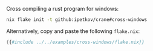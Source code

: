 Cross compiling a rust program for windows:

```sh
nix flake init -t github:ipetkov/crane#cross-windows
```

Alternatively, copy and paste the following `flake.nix`:

```nix
{{#include ../../examples/cross-windows/flake.nix}}
```
